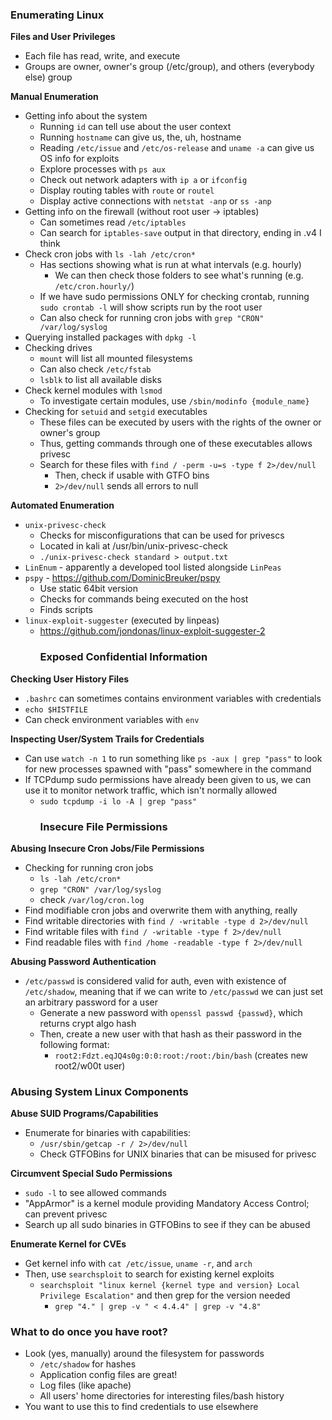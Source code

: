 <h3 id="enumerating-linux">Enumerating Linux</h3>
<p><strong>Files and User Privileges</strong></p>
<ul>
<li>Each file has read, write, and execute</li>
<li>Groups are owner, owner&#39;s group (/etc/group), and others (everybody else) group</li>
</ul>
<p><strong>Manual Enumeration</strong></p>
<ul>
<li>Getting info about the system<ul>
<li>Running <code>id</code> can tell use about the user context</li>
<li>Running <code>hostname</code> can give us, the, uh, hostname</li>
<li>Reading <code>/etc/issue</code> and <code>/etc/os-release</code> and <code>uname -a</code> can give us OS info for exploits</li>
<li>Explore processes with <code>ps aux</code></li>
<li>Check out network adapters with <code>ip a</code> or <code>ifconfig</code></li>
<li>Display routing tables with <code>route</code> or <code>routel</code></li>
<li>Display active connections with <code>netstat -anp</code> or <code>ss -anp</code> </li>
</ul>
</li>
<li>Getting info on the firewall (without root user -&gt; iptables)<ul>
<li>Can sometimes read <code>/etc/iptables</code> </li>
<li>Can search for <code>iptables-save</code> output in that directory, ending in .v4 I think</li>
</ul>
</li>
<li>Check cron jobs with <code>ls -lah /etc/cron*</code><ul>
<li>Has sections showing what is run at what intervals (e.g. hourly)<ul>
<li>We can then check those folders to see what&#39;s running (e.g. <code>/etc/cron.hourly/</code>)</li>
</ul>
</li>
<li>If we have sudo permissions ONLY for checking crontab, running <code>sudo crontab -l</code> will show scripts run by the root user</li>
<li>Can also check for running cron jobs with <code>grep &quot;CRON&quot; /var/log/syslog</code></li>
</ul>
</li>
<li>Querying installed packages with <code>dpkg -l</code></li>
<li>Checking drives<ul>
<li><code>mount</code> will list all mounted filesystems</li>
<li>Can also check <code>/etc/fstab</code></li>
<li><code>lsblk</code> to list all available disks</li>
</ul>
</li>
<li>Check kernel modules with <code>lsmod</code><ul>
<li>To investigate certain modules, use <code>/sbin/modinfo {module_name}</code></li>
</ul>
</li>
<li>Checking for <code>setuid</code> and <code>setgid</code> executables<ul>
<li>These files can be executed by users with the rights of the owner or owner&#39;s group</li>
<li>Thus, getting commands through one of these executables allows privesc</li>
<li>Search for these files with <code>find / -perm -u=s -type f 2&gt;/dev/null</code><ul>
<li>Then, check if usable with GTFO bins</li>
<li><code>2&gt;/dev/null</code> sends all errors to null</li>
</ul>
</li>
</ul>
</li>
</ul>
<p><strong>Automated Enumeration</strong></p>
<ul>
<li><code>unix-privesc-check</code><ul>
<li>Checks for misconfigurations that can be used for privescs</li>
<li>Located in kali at /usr/bin/unix-privesc-check</li>
<li><code>./unix-privesc-check standard &gt; output.txt</code></li>
</ul>
</li>
<li><code>LinEnum</code> - apparently a developed tool listed alongside <code>LinPeas</code></li>
<li><code>pspy</code> - <a href="https://github.com/DominicBreuker/pspy">https://github.com/DominicBreuker/pspy</a><ul>
<li>Use static 64bit version</li>
<li>Checks for commands being executed on the host</li>
<li>Finds scripts</li>
</ul>
</li>
<li><code>linux-exploit-suggester</code> (executed by linpeas)<ul>
<li><a href="https://github.com/jondonas/linux-exploit-suggester-2">https://github.com/jondonas/linux-exploit-suggester-2</a><h3 id="exposed-confidential-information">Exposed Confidential Information</h3>
</li>
</ul>
</li>
</ul>
<p><strong>Checking User History Files</strong></p>
<ul>
<li><code>.bashrc</code> can sometimes contains environment variables with credentials</li>
<li><code>echo $HISTFILE</code></li>
<li>Can check environment variables with <code>env</code></li>
</ul>
<p><strong>Inspecting User/System Trails for Credentials</strong></p>
<ul>
<li>Can use <code>watch -n 1</code> to run something like <code>ps -aux | grep &quot;pass&quot;</code> to look for new processes spawned with &quot;pass&quot; somewhere in the command</li>
<li>If TCPdump sudo permissions have already been given to us, we can use it to monitor network traffic, which isn&#39;t normally allowed<ul>
<li><code>sudo tcpdump -i lo -A | grep &quot;pass&quot;</code><h3 id="insecure-file-permissions">Insecure File Permissions</h3>
</li>
</ul>
</li>
</ul>
<p><strong>Abusing Insecure Cron Jobs/File Permissions</strong></p>
<ul>
<li>Checking for running cron jobs<ul>
<li><code>ls -lah /etc/cron*</code></li>
<li><code>grep &quot;CRON&quot; /var/log/syslog</code></li>
<li>check <code>/var/log/cron.log</code></li>
</ul>
</li>
<li>Find modifiable cron jobs and overwrite them with anything, really</li>
<li>Find writable directories with <code>find / -writable -type d 2&gt;/dev/null</code></li>
<li>Find writable files with <code>find / -writable -type f 2&gt;/dev/null</code></li>
<li>Find readable files with <code>find /home -readable -type f 2&gt;/dev/null</code></li>
</ul>
<p><strong>Abusing Password Authentication</strong></p>
<ul>
<li><code>/etc/passwd</code> is considered valid for auth, even with existence of <code>/etc/shadow</code>, meaning that if we can write to <code>/etc/passwd</code> we can just set an arbitrary password for a user<ul>
<li>Generate a new password with <code>openssl passwd {passwd}</code>, which returns crypt algo hash</li>
<li>Then, create a new user with that hash as their password in the following format:<ul>
<li><code>root2:Fdzt.eqJQ4s0g:0:0:root:/root:/bin/bash</code> (creates new root2/w00t user)</li>
</ul>
</li>
</ul>
</li>
</ul>
<h3 id="abusing-system-linux-components">Abusing System Linux Components</h3>
<p><strong>Abuse SUID Programs/Capabilities</strong></p>
<ul>
<li>Enumerate for binaries with capabilities:<ul>
<li><code>/usr/sbin/getcap -r / 2&gt;/dev/null</code></li>
<li>Check GTFOBins for UNIX binaries that can be misused for privesc</li>
</ul>
</li>
</ul>
<p><strong>Circumvent Special Sudo Permissions</strong></p>
<ul>
<li><code>sudo -l</code> to see allowed commands</li>
<li>&quot;AppArmor&quot; is a kernel module providing Mandatory Access Control; can prevent privesc</li>
<li>Search up all sudo binaries in GTFOBins to see if they can be abused </li>
</ul>
<p><strong>Enumerate Kernel for CVEs</strong></p>
<ul>
<li>Get kernel info with <code>cat /etc/issue</code>, <code>uname -r</code>, and <code>arch</code></li>
<li>Then, use <code>searchsploit</code> to search for existing kernel exploits<ul>
<li><code>searchsploit &quot;linux kernel {kernel type and version} Local Privilege Escalation&quot;</code> and then grep for the version needed<ul>
<li><code>grep &quot;4.&quot; | grep -v &quot; &lt; 4.4.4&quot; | grep -v &quot;4.8&quot;</code></li>
</ul>
</li>
</ul>
</li>
</ul>
<h3 id="what-to-do-once-you-have-root-">What to do once you have root?</h3>
<ul>
<li>Look (yes, manually) around the filesystem for passwords<ul>
<li><code>/etc/shadow</code> for hashes</li>
<li>Application config files are great!</li>
<li>Log files (like apache)</li>
<li>All users&#39; home directories for interesting files/bash history</li>
</ul>
</li>
<li>You want to use this to find credentials to use elsewhere</li>
</ul>
